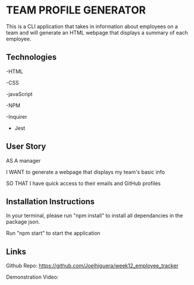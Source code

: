 # TEAM PROFILE GENERATOR 
This is a CLI application that takes in information about employees on a team and will generate an HTML webpage that displays a summary of each employee.

## Technologies 
-HTML

-CSS

-javaScript

-NPM 

-Inquirer 

- Jest

## User Story
AS A manager

I WANT to generate a webpage that displays my team's basic info

SO THAT I have quick access to their emails and GitHub profiles

## Installation Instructions
In your terminal, please run "npm install" to install all dependancies in the package json. 

Run "npm start" to start the application

## Links
Github Repo: https://github.com/Joelhiguera/week12_employee_tracker

Demonstration Video: 



